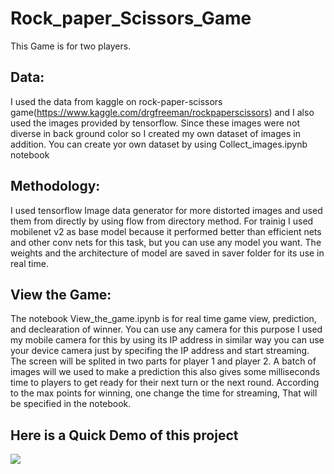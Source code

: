 # Rock_paper_Scissors_Game
This Game is for two players. 

## Data:
I used the data from kaggle on rock-paper-scissors game(https://www.kaggle.com/drgfreeman/rockpaperscissors) and I also used the images provided by tensorflow. Since these images were not diverse in back ground color so I created my own dataset of images in addition. You can create yor own dataset by using Collect_images.ipynb notebook 

## Methodology:
I used tensorflow Image data generator for more distorted images and used them from directly by using flow from directory method. For trainig I used mobilenet v2 as base model because it performed better than efficient nets and other conv nets for this task, but you can use any model you want. The weights and the architecture of model are saved in saver folder for its use in real time. 

## View the Game:
The notebook View_the_game.ipynb is for real time game view, prediction, and declearation of winner. You can use any camera for this purpose I used  my mobile camera for this by using its IP address in similar way you can use your device camera just by specifing the IP address and start streaming. The screen will be splited in two parts for player 1 and player 2. A batch of images will we used to make a prediction this also gives some milliseconds time to players to get ready for their next turn or the next round. According to the max points for winning, one change the time for streaming, That will be specified in the notebook.

## Here is a Quick Demo of this project
![](sample/Screenshot(177).png)
